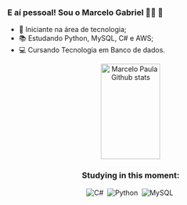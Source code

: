 ### E aí pessoal! Sou o Marcelo Gabriel 👨‍💻 🤙


- 🔭 Iniciante na área de tecnologia;
- 📚 Estudando Python, MySQL, C# e AWS;
- 💻 Cursando Tecnologia em Banco de dados.

<div align="center">  
  <img width="49%" height="195px" src="https://github-readme-stats.vercel.app/api?username=MarceloPaula1&show_icons=true&count_private=true&hide_border=true&title_color=1E90FF&icon_color=white&text_color=c9d1d9&bg_color=000000" alt="Marcelo Paula Github stats" /> 


### Studying in this moment:
![C#](https://img.shields.io/badge/-CSharp-0D1117?style=for-the-badge&logo=CSharp&labelColor=0D1117)&nbsp;
![Python](https://img.shields.io/badge/-Python-0D1117?style=for-the-badge&logo=Python&labelColor=0D1117&textColor=0D1117)&nbsp;
![MySQL](https://img.shields.io/badge/-MySQL-0D1117?style=for-the-badge&logo=MySQL&labelColor=0D1117&textColor=0D1117)&nbsp;

